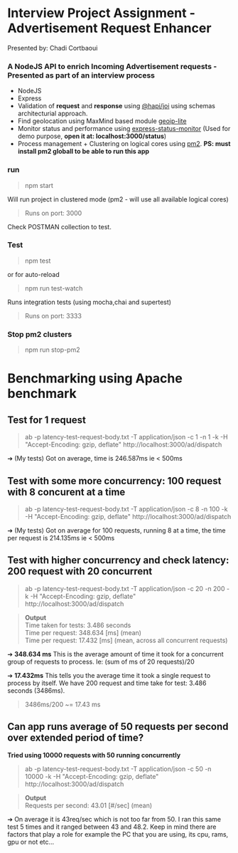 # Interview Project Assignment - Advertisement Request Enhancer
Presented by: Chadi Cortbaoui
### A NodeJS API to enrich Incoming Advertisement requests - Presented as part of an interview process
- NodeJS
- Express
- Validation of **request** and **response** using [@hapi/joi](https://github.com/hapijs/joi)
using schemas architecturial approach.
- Find geolocation using MaxMind based module [geoip-lite](https://github.com/bluesmoon/node-geoip)
- Monitor status and performance using [express-status-monitor](https://github.com/RafalWilinski/express-status-monitor) (Used for demo purpose, **open it at: localhost:3000/status**)
- Process management + Clustering on logical cores using [pm2](https://github.com/Unitech/pm2). **PS: must install pm2 globall to be able to run this app**

### run
> npm start

Will run project in clustered mode (pm2 - will use all available logical cores)

> Runs on port: 3000

Check POSTMAN collection to test.

### Test
> npm test

or for auto-reload

> npm run test-watch

Runs integration tests (using mocha,chai and supertest)

> Runs on port: 3333

### Stop pm2 clusters
> npm run stop-pm2

# Benchmarking using Apache benchmark

## Test for 1 request
> ab -p latency-test-request-body.txt -T application/json -c 1 -n 1 -k -H "Accept-Encoding: gzip, deflate" http://localhost:3000/ad/dispatch

➔ (My tests) Got on average, time is 246.587ms ie < 500ms

## Test with some more concurrency: 100 request with 8 concurent at a time
> ab -p latency-test-request-body.txt -T application/json -c 8 -n 100 -k -H "Accept-Encoding: gzip, deflate" http://localhost:3000/ad/dispatch

➔ (My tests) Got on average for 100 requests, running 8 at a time, the time per request is 214.135ms ie < 500ms

## Test with higher concurrency and check latency: 200 request with 20 concurrent
> ab -p latency-test-request-body.txt -T application/json -c 20 -n 200 -k -H "Accept-Encoding: gzip, deflate" http://localhost:3000/ad/dispatch

> **Output**<br>
Time taken for tests: 3.486 seconds <br>
Time per request: 348.634 [ms] (mean)<br>
Time per request: 17.432 [ms] (mean, across all concurrent requests)

➔ **348.634 ms** This is the average amount of time it took for a concurrent group of requests to process. Ie: (sum of ms of 20 requests)/20

➔ **17.432ms** This tells you the average time it took a single request to process by itself. We have 200 request and time take for test: 3.486 seconds (3486ms).
>3486ms/200 ~= 17.43 ms

## Can app runs average of 50 requests per second over extended period of time?

**Tried using 10000 requests with 50 running concurrently**

> ab -p latency-test-request-body.txt -T application/json -c 50 -n 10000 -k -H "Accept-Encoding: gzip, deflate" http://localhost:3000/ad/dispatch

> **Output** <br>
Requests per second: 43.01 [#/sec] (mean)

➔ On average it is 43req/sec which is not too far from 50. I ran this same test 5 times and it ranged between 43 and 48.2. Keep in mind there are factors that play a role for example the PC that you are using, its cpu, rams, gpu or not etc…
